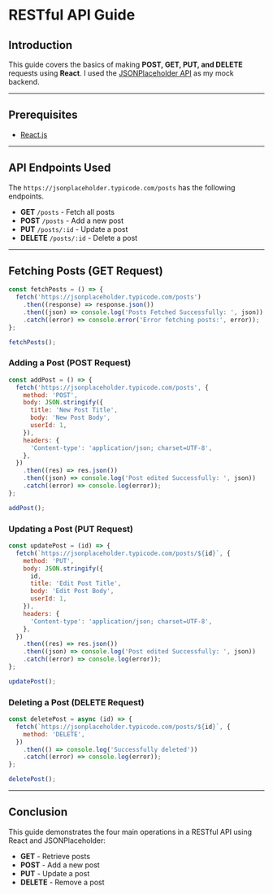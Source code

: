 # RESTful API Guide

## Introduction

This guide covers the basics of making **POST, GET, PUT, and DELETE** requests using **React**. I used the [JSONPlaceholder API](https://jsonplaceholder.typicode.com/) as my mock backend.

---

## Prerequisites

- [React.js](https://react.dev/)

---

## API Endpoints Used

The `https://jsonplaceholder.typicode.com/posts` has the following endpoints.

- **GET** `/posts` - Fetch all posts
- **POST** `/posts` - Add a new post
- **PUT** `/posts/:id` - Update a post
- **DELETE** `/posts/:id` - Delete a post

---

## **Fetching Posts (GET Request)**

```js
const fetchPosts = () => {
  fetch('https://jsonplaceholder.typicode.com/posts')
    .then((response) => response.json())
    .then((json) => console.log('Posts Fetched Successfully: ', json))
    .catch((error) => console.error('Error fetching posts:', error));
};

fetchPosts();
```

### **Adding a Post (POST Request)**

```js
const addPost = () => {
  fetch('https://jsonplaceholder.typicode.com/posts', {
    method: 'POST',
    body: JSON.stringify({
      title: 'New Post Title',
      body: 'New Post Body',
      userId: 1,
    }),
    headers: {
      'Content-type': 'application/json; charset=UTF-8',
    },
  })
    .then((res) => res.json())
    .then((json) => console.log('Post edited Successfully: ', json))
    .catch((error) => console.log(error));
};

addPost();
```

### **Updating a Post (PUT Request)**

```js
const updatePost = (id) => {
  fetch(`https://jsonplaceholder.typicode.com/posts/${id}`, {
    method: 'PUT',
    body: JSON.stringify({
      id,
      title: 'Edit Post Title',
      body: 'Edit Post Body',
      userId: 1,
    }),
    headers: {
      'Content-type': 'application/json; charset=UTF-8',
    },
  })
    .then((res) => res.json())
    .then((json) => console.log('Post edited Successfully: ', json))
    .catch((error) => console.log(error));
};

updatePost();
```

### **Deleting a Post (DELETE Request)**

```js
const deletePost = async (id) => {
  fetch(`https://jsonplaceholder.typicode.com/posts/${id}`, {
    method: 'DELETE',
  })
    .then(() => console.log('Successfully deleted'))
    .catch((error) => console.log(error));
};

deletePost();
```

---

## Conclusion

This guide demonstrates the four main operations in a RESTful API using React and JSONPlaceholder:

- **GET** - Retrieve posts
- **POST** - Add a new post
- **PUT** - Update a post
- **DELETE** - Remove a post
